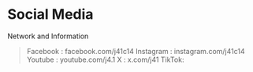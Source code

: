 # Social Media 

Network and Information
> Facebook : facebook.com/j41c14
> Instagram : instagram.com/j41c14
> Youtube : youtube.com/j4.1
> X : x.com/j41
> TikTok: 
> 

